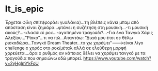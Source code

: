 # It_is_epic
Έρχεται φίλη σπίτι(φοράει γυαλάκια)...τη βλέπεις κάνει μπαμ από απόσταση είναι ζημιάρα...φτάνει η συζήτηση στη μουσική...-τι μουσική ακούς?...-κλασσικό ροκ...-αγαπημένο τραγούδι?...-Για ένα Τανγκό Χάρις Αλεξίου..."Ρίσκο"...τι να πώ...Απαντάω: "Δικιά μου έτσι σε θέλω ρισκαδώρα...Τανγκό Dream Theater...το χω χορέψει"--->είναι λίγο challenge ο χορός στο ροκ/μέταλ αλλά σε ελεύθερη μορφή χορεύεται...άρα ο ρυθμός αν κάποιος θέλει να χορέψει τανγκό με τα τραγούδια που σημειώνω εδώ μπορεί.  https://www.youtube.com/watch?v=2yHgImYkFoU
